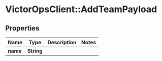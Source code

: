 # VictorOpsClient::AddTeamPayload

## Properties

| Name     | Type       | Description | Notes |
| -------- | ---------- | ----------- | ----- |
| **name** | **String** |             |
